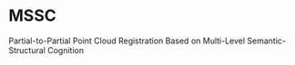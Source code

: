 # MSSC
Partial-to-Partial Point Cloud Registration Based on Multi-Level Semantic-Structural Cognition
